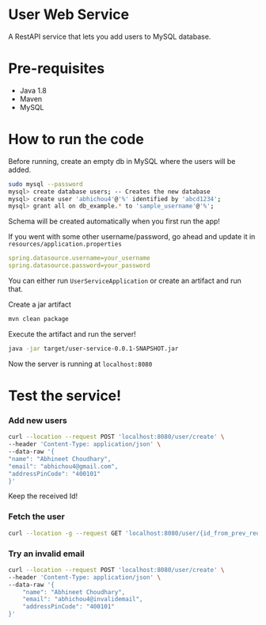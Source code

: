 # User Web Service

A RestAPI service that lets you add users to MySQL database.

# Pre-requisites
* Java 1.8
* Maven
* MySQL

# How to run the code

Before running, create an empty db in MySQL where the users will be added.
```bash
sudo mysql --password
mysql> create database users; -- Creates the new database
mysql> create user 'abhichou4'@'%' identified by 'abcd1234';
mysql> grant all on db_example.* to 'sample_username'@'%';
```

Schema will be created automatically when you first run the app!

If you went with some other username/password, go ahead and update it in `resources/application.properties`
```yaml
spring.datasource.username=your_username
spring.datasource.password=your_password
```

You can either run `UserServiceApplication` or create an artifact and run that.

Create a jar artifact
```bash
mvn clean package
```
Execute the artifact and run the server!
```bash
java -jar target/user-service-0.0.1-SNAPSHOT.jar
```

Now the server is running at `localhost:8080`

# Test the service!

### Add new users

```bash
curl --location --request POST 'localhost:8080/user/create' \
--header 'Content-Type: application/json' \
--data-raw '{
"name": "Abhineet Choudhary",
"email": "abhichou4@gmail.com",
"addressPinCode": "400101"
}'
```

Keep the received Id!

### Fetch the user

```bash
curl --location -g --request GET 'localhost:8080/user/{id_from_prev_request}'
```

### Try an invalid email

```bash
curl --location --request POST 'localhost:8080/user/create' \
--header 'Content-Type: application/json' \
--data-raw '{
    "name": "Abhineet Choudhary",
    "email": "abhichou4@invalidemail",
    "addressPinCode": "400101"
}'
```
